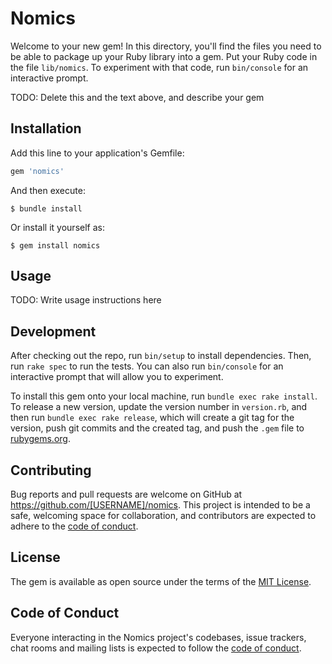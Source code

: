 # Nomics

Welcome to your new gem! In this directory, you'll find the files you need to be able to package up your Ruby library into a gem. Put your Ruby code in the file `lib/nomics`. To experiment with that code, run `bin/console` for an interactive prompt.

TODO: Delete this and the text above, and describe your gem

## Installation

Add this line to your application's Gemfile:

```ruby
gem 'nomics'
```

And then execute:

    $ bundle install

Or install it yourself as:

    $ gem install nomics

## Usage

TODO: Write usage instructions here

## Development

After checking out the repo, run `bin/setup` to install dependencies. Then, run `rake spec` to run the tests. You can also run `bin/console` for an interactive prompt that will allow you to experiment.

To install this gem onto your local machine, run `bundle exec rake install`. To release a new version, update the version number in `version.rb`, and then run `bundle exec rake release`, which will create a git tag for the version, push git commits and the created tag, and push the `.gem` file to [rubygems.org](https://rubygems.org).

## Contributing

Bug reports and pull requests are welcome on GitHub at https://github.com/[USERNAME]/nomics. This project is intended to be a safe, welcoming space for collaboration, and contributors are expected to adhere to the [code of conduct](https://github.com/[USERNAME]/nomics/blob/master/CODE_OF_CONDUCT.md).

## License

The gem is available as open source under the terms of the [MIT License](https://opensource.org/licenses/MIT).

## Code of Conduct

Everyone interacting in the Nomics project's codebases, issue trackers, chat rooms and mailing lists is expected to follow the [code of conduct](https://github.com/[USERNAME]/nomics/blob/master/CODE_OF_CONDUCT.md).
